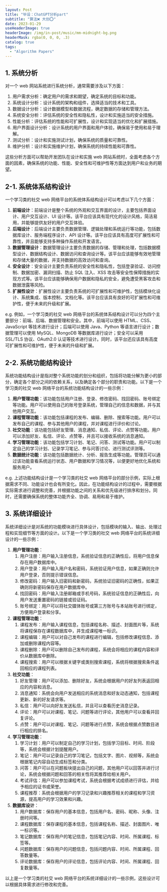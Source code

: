```yaml
---
layout: Post
title: "毕设：ChatGPT分析part"
subtitle: "算法❌ 大创⭕"
date: 2023-01-29
useHeaderImage: true
headerImage: /img/in-post/music/mm-midnight-bg.png
headerMask: rgba(0, 0, 0, .3)
catalog: true
tags:
  - "Algorithm Papers"
---
```


## 1. 系统分析

对一个 web 网站系统进行系统分析，通常需要涉及以下方面：

1. 用户需求分析：确定用户的需求和期望，确定系统的目标和功能。
2. 系统设计分析：设计系统的架构和组件，选择适当的技术和工具。
3. 数据设计分析：设计数据模型和数据流程，确定数据的存储和管理方法。
4. 系统安全分析：评估系统的安全性和隐私性，设计和实施适当的安全措施。
5. 性能分析：评估系统的性能和可扩展性，设计和实现适当的优化和扩展措施。
6. 用户界面设计分析：设计系统的用户界面和用户体验，确保易于使用和易于理解。
7. 测试分析：设计和实施测试计划，确保系统的质量和可靠性。
8. 维护分析：设计和实施维护计划，确保系统的持续性能和可靠性。

这些分析方面可以帮助开发团队在设计和实施 web 网站系统时，全面考虑各个方面的因素，确保系统的功能、性能、安全性和可维护性等方面达到用户和业务的期望。

## 2-1. 系统体系结构设计

一个学习类的社交 web 网络平台的系统体系结构设计可以考虑以下几个方面：

1. **前端设计**：前端设计是整个系统的外观和交互界面的设计，主要包括界面设计、用户交互设计、UI 设计等。该平台应该具有现代化的设计风格，简洁易用，并能够提供友好的用户交互体验。
2. **后端设计**：后端设计主要负责数据管理、逻辑处理和系统运行等功能，包括数据库设计、服务端程序设计、API 设计等。该平台应该具有高度可扩展性和可靠性，并且能够支持多种操作系统和开发语言。
3. **数据管理设计**：数据管理设计主要负责数据的存储、管理和处理，包括数据模型设计、数据结构设计、数据访问和查询设计等。该平台应该能够有效地管理和存储大量的数据，并支持数据的高效访问和查询。
4. **安全设计**：安全设计主要负责系统的安全性和隐私性，包括登录验证、访问控制、数据加密、漏洞扫描、防止 SQL 注入、XSS 攻击等安全性保障措施的实现方式等。该平台应该能够确保用户数据和隐私的安全，避免遭受黑客攻击和数据泄露等风险。
5. **扩展性设计**：扩展性设计主要负责系统的可扩展性和可维护性，包括模块化设计、系统集成、版本控制、文档化等。该平台应该具有良好的可扩展性和可维护性，便于未来的升级和扩展。

e.g. 例如，一个学习类的社交 web 网络平台的系统体系结构设计可以分为四个主要部分：前端、后端、数据管理和安全。其中，前端可以使用 HTML、CSS、JavaScript 等技术进行设计；后端可以使用 Java、Python 等语言进行设计；数据管理可以使用 MySQL、MongoDB 等数据库进行设计；安全可以采用 SSL/TLS 协议、OAuth2.0 认证等技术进行设计。同时，该平台还应该具有高度可扩展性和可维护性，便于未来的升级和扩展。

## 2-2. 系统功能结构设计

系统功能结构设计是指对整个系统功能的划分和组织，包括将功能分解为更小的部分，确定各个部分之间的依赖关系，以及确定各个部分的职责和功能。以下是一个学习类的社交 web 网络平台的系统功能结构设计的一些示例：

1. **用户管理功能**：该功能包括用户注册、登录、修改密码、找回密码、账号绑定等功能。用户可以使用自己的账号登录系统，管理自己的信息和数据，并与其他用户交互。
2. **课程管理功能**：该功能包括课程的发布、编辑、删除、搜索等功能。用户可以发布自己的课程、参与其他用户的课程，并对课程进行评价和讨论。
3. **社交功能**：该功能包括好友管理、消息通知、私信、评论、点赞等功能。用户可以添加好友、私信、评论、点赞等，并且可以接收系统的消息通知。
4. **学习管理功能**：该功能包括学习计划、笔记、问答、测试等功能。用户可以制定自己的学习计划、记录学习笔记、参与问答讨论、进行测试评测等。
5. **数据统计功能**：该功能包括数据统计、分析、报告生成等功能。管理员可以通过该功能查看系统运行状态、用户数据和学习情况等，以便更好地优化系统和服务用户。

e.g. 上述功能结构设计是一个学习类的社交 web 网络平台的部分示例，实际上根据需求不同、功能设计也会有所变化。因此，在功能结构设计的过程中，需要根据实际需求进行调整和完善，并根据功能之间的关系和优先级进行排序和划分。同时，还需要确保系统的整体功能齐全、协调、易用和易于维护。

## 3. 系统详细设计

系统详细设计是对系统的功能模块进行具体设计，包括模块的输入、输出、处理过程和实现细节等方面的设计。以下是一个学习类的社交 web 网络平台的系统详细设计的一些示例：

1. **用户管理功能**：
   1. 用户注册：用户输入注册信息，系统验证信息的正确性后，将用户信息保存在用户数据库中。
   2. 用户登录：用户输入用户名和密码，系统验证用户信息，如果正确则允许用户登录，否则提示错误信息。
   3. 修改密码：用户输入旧密码和新密码，系统验证旧密码的正确性，如果正确则将新密码保存在用户数据库中。
   4. 找回密码：用户输入注册邮箱或手机号码，系统验证信息的正确性后，向用户发送重置密码的链接或验证码。
   5. 账号绑定：用户可以将社交媒体账号或第三方账号与本站账号进行绑定，方便用户登录和分享。
2. **课程管理功能**：
   1. 课程发布：用户输入课程信息，包括课程名称、描述、封面图片等，系统将课程保存在课程数据库中，并生成课程唯一标识。
   2. 课程编辑：用户可以对自己发布的课程进行编辑，包括修改课程信息、添加或删除课程内容等。
   3. 课程删除：用户可以删除自己发布的课程，系统会将相应的课程内容和评价从数据库中删除。
   4. 课程搜索：用户可以根据关键字或类别搜索课程，系统将根据搜索条件返回相应的课程列表。
3. **社交功能**：
   1. 好友管理：用户可以添加、删除好友，系统会根据用户的好友列表返回相应的内容和消息。
   2. 消息通知：系统会向用户发送相应的系统消息和好友动态通知，包括课程更新、新的好友请求等。
   3. 私信：用户可以向好友发送私信，并且可以查看历史消息记录。
   4. 评论：用户可以对课程、笔记、问题等进行评论，其他用户可以查看并回复评论。
   5. 点赞：用户可以对课程、笔记、问题等进行点赞，系统会根据点赞数目进行相应的排名。
4. **学习管理功能**：
   1. 学习计划：用户可以制定自己的学习计划，包括学习目标、时间、阶段等，系统会根据计划提醒用户。
   2. 笔记：用户可以记录自己的学习笔记，包括文字、图片、视频等，系统会根据笔记内容自动生成标签和分类。
   3. 问答：用户可以在问题板块提出自己的问题，其他用户可以回答并进行讨论，系统会根据问题和回答的相关性将其推荐给相关用户。
   4. 考试评估：用户可以参加课程考试，系统会根据考试成绩进行评估，并给予相应的证书或荣誉。
   5. 课程推荐：系统会根据用户的学习记录和兴趣推荐相关的课程和学习资源，提高用户的学习效果和兴趣。
5. **数据库设计**：
   1. 用户数据库：保存用户的基本信息，包括用户名、密码、昵称、头像、注册时间等。
   2. 课程数据库：保存课程的基本信息，包括课程名称、描述、封面图片、唯一标识等。
   3. 笔记数据库：保存用户的笔记信息，包括笔记内容、时间、所属课程、标签等。
   4. 问题数据库：保存用户的问题信息，包括问题内容、时间、所属课程、回答数量等。
   5. 评论数据库：保存用户的评论信息，包括评论内容、时间、所属课程、回复数量等。

以上是一个学习类的社交 web 网络平台的系统详细设计的一些示例，这些设计可以根据具体需求进行修改和完善。
